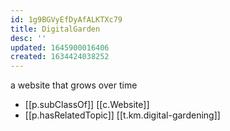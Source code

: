 ```yaml
---
id: 1g9BGVyEfDyAfALKTXc79
title: DigitalGarden
desc: ''
updated: 1645900016406
created: 1634424038252
---
```




a website that grows over time

- [[p.subClassOf]] [[c.Website]]
- [[p.hasRelatedTopic]] [[t.km.digital-gardening]]
